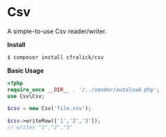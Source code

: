 Csv
====

A simple-to-use Csv reader/writer.  

__Install__  
```bash
$ composer install cfralick/csv
```

__Basic Usage__  
```php
<?php
require_once __DIR__ . '/../vendor/autoload.php';
use Csv\Csv;

$csv = new Csv('file.csv');

$csv->writeRow(['1','2','3']);
// writes "1","2","3"
```

